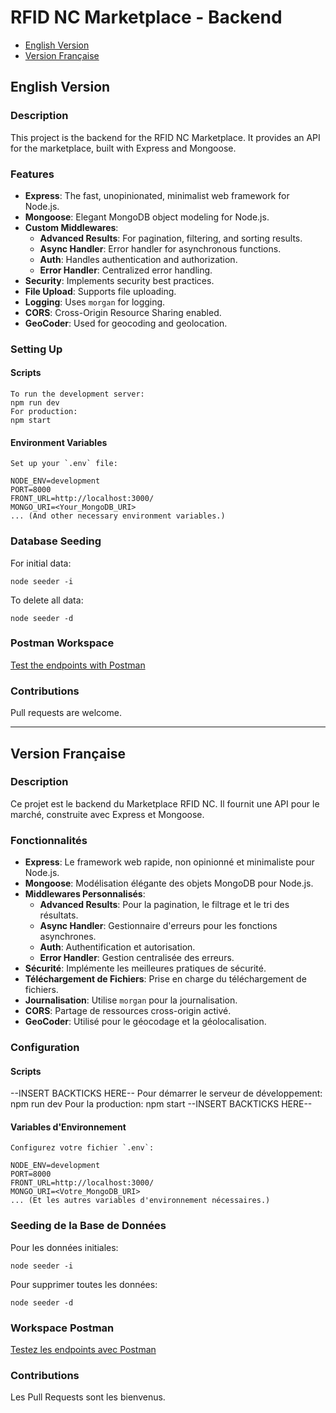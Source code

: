 # RFID NC Marketplace - Backend

- [English Version](#english-version)
- [Version Française](#version-française)

## English Version

### Description

This project is the backend for the RFID NC Marketplace. It provides an API for the marketplace, built with Express and Mongoose.

### Features

- **Express**: The fast, unopinionated, minimalist web framework for Node.js.
- **Mongoose**: Elegant MongoDB object modeling for Node.js.
- **Custom Middlewares**: 
  - **Advanced Results**: For pagination, filtering, and sorting results.
  - **Async Handler**: Error handler for asynchronous functions.
  - **Auth**: Handles authentication and authorization.
  - **Error Handler**: Centralized error handling.
- **Security**: Implements security best practices.
- **File Upload**: Supports file uploading.
- **Logging**: Uses `morgan` for logging.
- **CORS**: Cross-Origin Resource Sharing enabled.
- **GeoCoder**: Used for geocoding and geolocation.

### Setting Up

#### Scripts

```
To run the development server:
npm run dev
For production:
npm start
```

#### Environment Variables

```
Set up your `.env` file:

NODE_ENV=development
PORT=8000
FRONT_URL=http://localhost:3000/
MONGO_URI=<Your_MongoDB_URI>
... (And other necessary environment variables.)
```

### Database Seeding


For initial data:
```
node seeder -i
```

To delete all data:
```
node seeder -d
```

### Postman Workspace

[Test the endpoints with Postman](https://red-shadow-828686.postman.co/workspace/7c5e4383-9de5-4e98-9058-c1ac9ed83a1a)

### Contributions

Pull requests are welcome.

---

## Version Française

### Description

Ce projet est le backend du Marketplace RFID NC. Il fournit une API pour le marché, construite avec Express et Mongoose.

### Fonctionnalités

- **Express**: Le framework web rapide, non opinionné et minimaliste pour Node.js.
- **Mongoose**: Modélisation élégante des objets MongoDB pour Node.js.
- **Middlewares Personnalisés**: 
  - **Advanced Results**: Pour la pagination, le filtrage et le tri des résultats.
  - **Async Handler**: Gestionnaire d'erreurs pour les fonctions asynchrones.
  - **Auth**: Authentification et autorisation.
  - **Error Handler**: Gestion centralisée des erreurs.
- **Sécurité**: Implémente les meilleures pratiques de sécurité.
- **Téléchargement de Fichiers**: Prise en charge du téléchargement de fichiers.
- **Journalisation**: Utilise `morgan` pour la journalisation.
- **CORS**: Partage de ressources cross-origin activé.
- **GeoCoder**: Utilisé pour le géocodage et la géolocalisation.

### Configuration

#### Scripts

--INSERT BACKTICKS HERE--
Pour démarrer le serveur de développement:
npm run dev
Pour la production:
npm start
--INSERT BACKTICKS HERE--

#### Variables d'Environnement

```
Configurez votre fichier `.env`:

NODE_ENV=development
PORT=8000
FRONT_URL=http://localhost:3000/
MONGO_URI=<Votre_MongoDB_URI>
... (Et les autres variables d'environnement nécessaires.)
```

### Seeding de la Base de Données

Pour les données initiales:
```
node seeder -i
```
Pour supprimer toutes les données:
```
node seeder -d
```

### Workspace Postman

[Testez les endpoints avec Postman](https://red-shadow-828686.postman.co/workspace/7c5e4383-9de5-4e98-9058-c1ac9ed83a1a)

### Contributions

Les Pull Requests sont les bienvenus.
